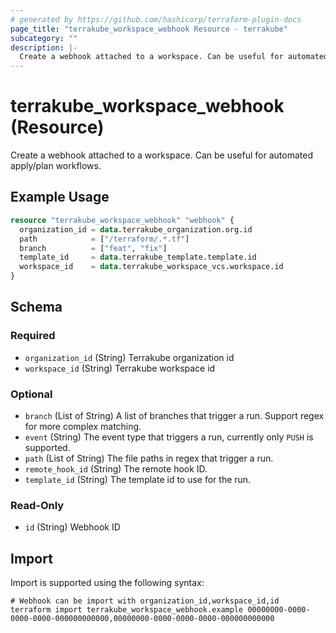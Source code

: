 ```yaml
---
# generated by https://github.com/hashicorp/terraform-plugin-docs
page_title: "terrakube_workspace_webhook Resource - terrakube"
subcategory: ""
description: |-
  Create a webhook attached to a workspace. Can be useful for automated apply/plan workflows.
---
```


# terrakube_workspace_webhook (Resource)

Create a webhook attached to a workspace. Can be useful for automated apply/plan workflows.

## Example Usage

```terraform
resource "terrakube_workspace_webhook" "webhook" {
  organization_id = data.terrakube_organization.org.id
  path            = ["/terraform/.*.tf"]
  branch          = ["feat", "fix"]
  template_id     = data.terrakube_template.template.id
  workspace_id    = data.terrakube_workspace_vcs.workspace.id
}
```

<!-- schema generated by tfplugindocs -->
## Schema

### Required

- `organization_id` (String) Terrakube organization id
- `workspace_id` (String) Terrakube workspace id

### Optional

- `branch` (List of String) A list of branches that trigger a run. Support regex for more complex matching.
- `event` (String) The event type that triggers a run, currently only `PUSH` is supported.
- `path` (List of String) The file paths in regex that trigger a run.
- `remote_hook_id` (String) The remote hook ID.
- `template_id` (String) The template id to use for the run.

### Read-Only

- `id` (String) Webhook ID

## Import

Import is supported using the following syntax:

```shell
# Webhook can be import with organization_id,workspace_id,id
terraform import terrakube_workspace_webhook.example 00000000-0000-0000-0000-000000000000,00000000-0000-0000-0000-000000000000
```

